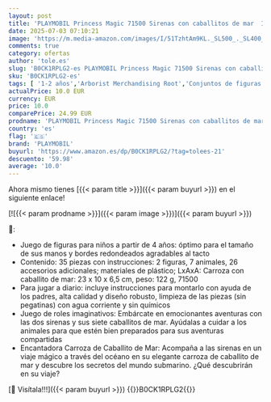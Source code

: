 ```yaml
---
layout: post
title: 'PLAYMOBIL Princess Magic 71500 Sirenas con caballitos de mar  Incluyendo Siete caballitos de mar y Conchas Decorativas  Juegos de rol imaginativos  Juguetes para niños a Partir de 4 años'
date: 2025-07-03 07:10:21
image: 'https://m.media-amazon.com/images/I/51TzhtAm9KL._SL500_._SL400_.jpg'
comments: true
category: ofertas
author: 'tole.es'
slug: 'B0CK1RPLG2-es PLAYMOBIL Princess Magic 71500 Sirenas con caballitos de...'
sku: 'B0CK1RPLG2-es'
tags: [ '1-2 años','Arborist Merchandising Root','Conjuntos de figuras de juguete','Juguetes','Juguetes y juegos','Muñecos y figuras','Self Service','Special Features Stores','b6d17eda-2c26-45ed-a098-453a9f96e839_0','b6d17eda-2c26-45ed-a098-453a9f96e839_6501','playmobil','🇪🇸', ]
actualPrice: 10.0 EUR
currency: EUR
price: 10.0
comparePrice: 24.99 EUR
prodname: 'PLAYMOBIL Princess Magic 71500 Sirenas con caballitos de mar  Incluyendo Siete caballitos de mar y Conchas Decorativas  Juegos de rol imaginativos  Juguetes para niños a Partir de 4 años'
country: 'es'
flag: '🇪🇸'
brand: 'PLAYMOBIL'
buyurl: 'https://www.amazon.es/dp/B0CK1RPLG2/?tag=tolees-21'
descuento: '59.98'
average: '10.0'
---
```


Ahora mismo tienes [{{< param title >}}]({{< param buyurl >}}) en el siguiente enlace!

[![{{< param prodname >}}]({{< param image >}})]({{< param buyurl >}})

🔎:

- Juego de figuras para niños a partir de 4 años: óptimo para el tamaño de sus manos y bordes redondeados agradables al tacto
- Contenido: 35 piezas con instrucciones: 2 figuras, 7 animales, 26 accesorios adicionales; materiales de plástico; LxAxA: Carroza con caballito de mar: 23 x 10 x 6,5 cm, peso: 122 g, 71500
- Para jugar a diario: incluye instrucciones para montarlo con ayuda de los padres, alta calidad y diseño robusto, limpieza de las piezas (sin pegatinas) con agua corriente y sin químicos
- Juego de roles imaginativos: Embárcate en emocionantes aventuras con las dos sirenas y sus siete caballitos de mar. Ayúdalas a cuidar a los animales para que estén bien preparados para sus aventuras compartidas
- Encantadora Carroza de Caballito de Mar: Acompaña a las sirenas en un viaje mágico a través del océano en su elegante carroza de caballito de mar y descubre los secretos del mundo submarino. ¿Qué descubrirán en su viaje?

[🛒 Visítala!!!]({{< param buyurl >}})
{{<world>}}B0CK1RPLG2{{</world>}}

